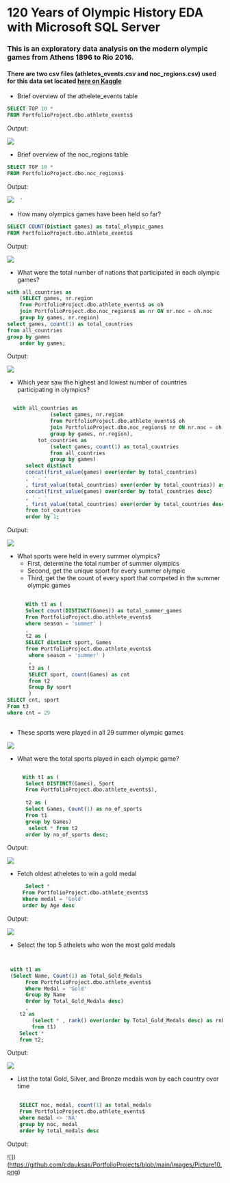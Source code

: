 # 120 Years of Olympic History EDA with Microsoft SQL Server #
### This is an exploratory data analysis on the modern olympic games from Athens 1896 to Rio 2016. ###
#### There are two csv files (athletes_events.csv and noc_regions.csv) used for this data set located [here on Kaggle](https://www.kaggle.com/datasets/heesoo37/120-years-of-olympic-history-athletes-and-results) ####

- Brief overview of the athelete_events table

```SQL
SELECT TOP 10 *
FROM PortfolioProject.dbo.athlete_events$
```
Output:

![](https://github.com/cdauksas/PortfolioProjects/blob/main/images/Picture1.png)
																	


- Brief overview of the noc_regions table
```SQL
SELECT TOP 10 * 
FROM PortfolioProject.dbo.noc_regions$
```
Output:

![](https://github.com/cdauksas/PortfolioProjects/blob/main/images/Picture2.png)
																				`
																				`
																				`



- How many olympics games have been held so far?

```SQL
SELECT COUNT(Distinct games) as total_olympic_games
FROM PortfolioProject.dbo.athlete_events$
```
Output:

![](https://github.com/cdauksas/PortfolioProjects/blob/main/images/Picture3.png)




- What were the total number of nations that participated in each olympic games?

```SQL
with all_countries as
	(SELECT games, nr.region
	from PortfolioProject.dbo.athlete_events$ as oh
	join PortfolioProject.dbo.noc_regions$ as nr ON nr.noc = oh.noc
	group by games, nr.region)
select games, count(1) as total_countries
from all_countries
group by games
    order by games;
```
Output:

![](https://github.com/cdauksas/PortfolioProjects/blob/main/images/Picture4.png)





- Which year saw the highest and lowest number of countries participating in olympics?

```SQL

  with all_countries as
              (select games, nr.region
              from PortfolioProject.dbo.athlete_events$ oh
              join PortfolioProject.dbo.noc_regions$ nr ON nr.noc = oh.noc
              group by games, nr.region),
          tot_countries as
              (select games, count(1) as total_countries
              from all_countries
              group by games)
      select distinct
      concat(first_value(games) over(order by total_countries)
      , ' - '
      , first_value(total_countries) over(order by total_countries)) as Lowest_Countries,
      concat(first_value(games) over(order by total_countries desc)
      , ' - '
      , first_value(total_countries) over(order by total_countries desc)) as Highest_Countries
      from tot_countries
      order by 1;
  ```
   Output:
   
   ![](https://github.com/cdauksas/PortfolioProjects/blob/main/images/Picture5.png)
    
 - What sports were held in every summer olympics?
      - First, determine the total number of summer olympics
      - Second, get the unique sport for every summer olympic
      - Third, get the the count of every sport that competed in the summer olympic games
      
```SQL
   
	  With t1 as (
	  Select count(DISTINCT(Games)) as total_summer_games 
	  From PortfolioProject.dbo.athlete_events$
	  where season = 'summer' )
	  , 
	  t2 as (
	  SELECT distinct sport, Games
	  from PortfolioProject.dbo.athlete_events$
	   where season = 'summer' ) 
	   ,
	   t3 as (
	   SELECT sport, count(Games) as cnt
	   from t2
	   Group By sport
	   )
SELECT cnt, sport
From t3
where cnt = 29
    
```
 - These sports were played in all 29 summer olympic games
 
 
![](https://github.com/cdauksas/PortfolioProjects/blob/main/images/Picture6.png) 

 - What were the total sports played in each olympic game?
```SQL

	 With t1 as (
	  Select DISTINCT(Games), Sport
	  From PortfolioProject.dbo.athlete_events$), 
	  
	  t2 as (
	  Select Games, Count(1) as no_of_sports
	  From t1 
	  group by Games)
	   select * from t2
      order by no_of_sports desc;
```
Output:

![](https://github.com/cdauksas/PortfolioProjects/blob/main/images/Picture7.png)

 - Fetch oldest atheletes to win a gold medal
 
 ```SQL
	   Select *
	  From PortfolioProject.dbo.athlete_events$
	  Where medal = 'Gold'
	  order by Age desc
```
Output:

![](https://github.com/cdauksas/PortfolioProjects/blob/main/images/Picture8.png)

 - Select the top 5 athelets who won the most gold medals

```SQL


 with t1 as
 (Select Name, Count(1) as Total_Gold_Medals
	  From PortfolioProject.dbo.athlete_events$
	  Where Medal = 'Gold'
	  Group By Name
	  Order by Total_Gold_Medals desc)
	  ,
	t2 as
		(select * , rank() over(order by Total_Gold_Medals desc) as rnk
		from t1)
	Select * 
	from t2;
```
Output:

![](https://github.com/cdauksas/PortfolioProjects/blob/main/images/Picture9.png)

- List the total Gold, Silver, and Bronze medals won by each country over time

```SQL 
	
	SELECT noc, medal, count(1) as total_medals
	From PortfolioProject.dbo.athlete_events$
	where medal <> 'NA'
	group by noc, medal
	order by total_medals desc
```
Output:

![])(https://github.com/cdauksas/PortfolioProjects/blob/main/images/Picture10.png)
